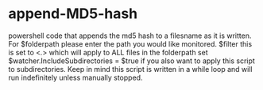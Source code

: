 # append-MD5-hash
powershell code that appends the md5 hash to a filesname as it is written.
For $folderpath please enter the path you would like monitored.
$filter this is set to <*.*> which will apply to ALL files in the folderpath
set $watcher.IncludeSubdirectories = $true if you also want to apply this script to subdirectories. 
Keep in mind this script is written in a while loop and will run indefinitely unless manually stopped. 
